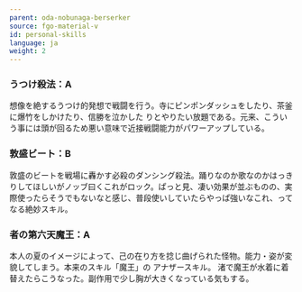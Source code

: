 ```yaml
---
parent: oda-nobunaga-berserker
source: fgo-material-v
id: personal-skills
language: ja
weight: 2
---
```


### うつけ殺法：A

想像を絶するうつけ的発想で戦闘を行う。寺にピンポンダッシュをしたり、茶釜に爆竹をしかけたり、信勝を泣かした りとやりたい放題である。元来、こういう事には頭が回るため悪い意味で近接戦闘能力がパワーアップしている。

### 敦盛ビート：B

敦盛のビートを戦場に轟かす必殺のダンシング殺法。踊りなのか歌なのかはっきりしてほしいがノッブ曰くこれがロック。ぱっと見、凄い効果が並ぶものの、実際使ったらそうでもないなと感じ、普段使いしていたらやっぱ強いなこれ、ってなる絶妙スキル。

### 者の第六天魔王：A

本人の夏のイメージによって、己の在り方を捻じ曲げられた怪物。能力・姿が変貌してしまう。本来のスキル「魔王」の アナザースキル。
渚で魔王が水着に着替えたらこうなった。副作用で少し胸が大きくなっている気もする。
